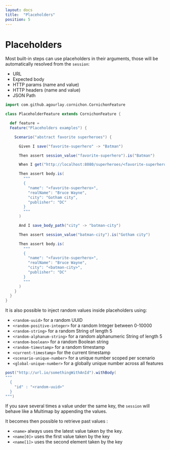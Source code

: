 ```yaml
---
layout: docs
title:  "Placeholders"
position: 5
---
```


# Placeholders

Most built-in steps can use placeholders in their arguments, those will be automatically resolved from the ```session```:

- URL
- Expected body
- HTTP params (name and value)
- HTTP headers (name and value)
- JSON Path

```scala mdoc:silent
import com.github.agourlay.cornichon.CornichonFeature

class PlaceholderFeature extends CornichonFeature {

  def feature =
  Feature("Placeholders examples") {

    Scenario("abstract favorite superheroes") {

      Given I save("favorite-superhero" -> "Batman")

      Then assert session_value("favorite-superhero").is("Batman")

      When I get("http://localhost:8080/superheroes/<favorite-superhero>")

      Then assert body.is(
        """
        {
          "name": "<favorite-superhero>",
          "realName": "Bruce Wayne",
          "city": "Gotham city",
          "publisher": "DC"
        }
        """
      )

      And I save_body_path("city" -> "batman-city")

      Then assert session_value("batman-city").is("Gotham city")

      Then assert body.is(
        """
        {
          "name": "<favorite-superhero>",
          "realName": "Bruce Wayne",
          "city": "<batman-city>",
          "publisher": "DC"
        }
        """
      )
    }
  }
}
```

It is also possible to inject random values inside placeholders using:

- `<random-uuid>` for a random UUID
- `<random-positive-integer>` for a random Integer between 0-10000
- `<random-string>` for a random String of length 5
- `<random-alphanum-string>` for a random alphanumeric String of length 5
- `<random-boolean>` for a random Boolean string
- `<random-timestamp>` for a random timestamp
- `<current-timestamp>` for the current timestamp
- `<scenario-unique-number>` for a unique number scoped per scenario
- `<global-unique-number>` for a globally unique number across all features

```scala
post("http://url.io/somethingWithAnId").withBody(
"""
  {
    "id" : "<random-uuid>"
  }
""")
```

If you save several times a value under the same key, the ```session``` will behave like a Multimap by appending the values.

It becomes then possible to retrieve past values :

- ```<name>``` always uses the latest value taken by the key.
- ```<name[0]>``` uses the first value taken by the key
- ```<name[1]>``` uses the second element taken by the key
